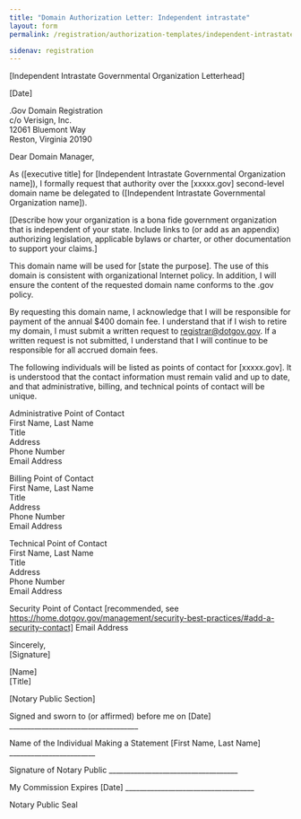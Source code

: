 ```yaml
---
title: "Domain Authorization Letter: Independent intrastate"
layout: form
permalink: /registration/authorization-templates/independent-intrastate/

sidenav: registration
---
```


[Independent Intrastate Governmental Organization Letterhead]

[Date]

.Gov Domain Registration  
c/o Verisign, Inc.  
12061 Bluemont Way  
Reston, Virginia 20190

Dear Domain Manager,

As ([executive title] for [Independent Intrastate Governmental Organization name]), I formally request that authority over the [xxxxx.gov] second-level domain name be delegated to ([Independent Intrastate Governmental Organization name]).

[Describe how your organization is a bona fide government organization that is independent of your state. Include links to (or add as an appendix) authorizing legislation, applicable bylaws or charter, or other documentation to support your claims.]

This domain name will be used for [state the purpose]. The use of this domain is consistent with organizational Internet policy. In addition, I will ensure the content of the requested domain name conforms to the .gov policy.

By requesting this domain name, I acknowledge that I will be responsible for payment of the annual $400 domain fee. I understand that if I wish to retire my domain, I must submit a written request to registrar@dotgov.gov. If a written request is not submitted, I understand that I will continue to be responsible for all accrued domain fees.

The following individuals will be listed as points of contact for [xxxxx.gov]. It is understood that the contact information must remain valid and up to date, and that administrative, billing, and technical points of contact will be unique.

Administrative Point of Contact  
First Name, Last Name  
Title  
Address  
Phone Number  
Email Address  

Billing Point of Contact  
First Name, Last Name  
Title  
Address  
Phone Number  
Email Address  

Technical Point of Contact  
First Name, Last Name  
Title  
Address  
Phone Number  
Email Address  

Security Point of Contact [recommended, see https://home.dotgov.gov/management/security-best-practices/#add-a-security-contact]
Email Address

Sincerely,  
[Signature]

[Name]  
[Title]

[Notary Public Section]

Signed and sworn to (or affirmed) before me on [Date] ____________________________________

Name of the Individual Making a Statement [First Name, Last Name] ________________________

Signature of Notary Public ____________________________________

My Commission Expires [Date] ____________________________________

Notary Public Seal
